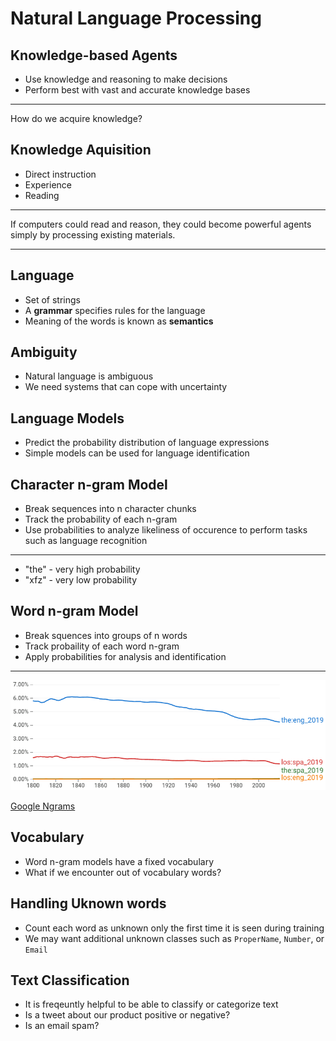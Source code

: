 Natural Language Processing
===========================

Knowledge-based Agents
----------------------

- Use knowledge and reasoning to make decisions
- Perform best with vast and accurate knowledge bases

---

How do we acquire knowledge?

Knowledge Aquisition
--------------------

- Direct instruction
- Experience
- Reading

---

If computers could read and reason, they could become powerful agents simply by processing existing materials.

---

Language
--------

- Set of strings
- A **grammar** specifies rules for the language
- Meaning of the words is known as **semantics**

Ambiguity
---------

- Natural language is ambiguous
- We need systems that can cope with uncertainty

Language Models
---------------

- Predict the probability distribution of language expressions
- Simple models can be used for language identification

Character n-gram Model
----------------------

- Break sequences into n character chunks
- Track the probability of each n-gram
- Use probabilities to analyze likeliness of occurence to perform tasks such as language recognition

---

- "the" - very high probability
- "xfz" - very low probability

Word n-gram Model
-----------------

- Break squences into groups of n words
- Track probaility of each word n-gram
- Apply probabilities for analysis and identification

---

![English vs Spanish Word Occurance](media/en-es-ngram.png)

[Google Ngrams](https://books.google.com/ngrams/graph?content=the%3Aeng_2019%2Clos%3Aspa_2019%2Cthe%3Aspa_2019%2Clos%3Aeng_2019&year_start=1800&year_end=2019&corpus=26&smoothing=3&direct_url=t1%3B%2Cthe%3Aeng_2019%3B%2Cc0%3B.t1%3B%2Clos%3Aspa_2019%3B%2Cc0%3B.t1%3B%2Cthe%3Aspa_2019%3B%2Cc0%3B.t1%3B%2Clos%3Aeng_2019%3B%2Cc0) 

Vocabulary
----------

- Word n-gram models have a fixed vocabulary
- What if we encounter out of vocabulary words?

Handling Uknown words
---------------------

- Count each word as unknown only the first time it is seen during training
- We may want additional unknown classes such as `ProperName`, `Number`, or `Email`

Text Classification
-------------------

- It is freqeuntly helpful to be able to classify or categorize text
- Is a tweet about our product positive or negative?
- Is an email spam?